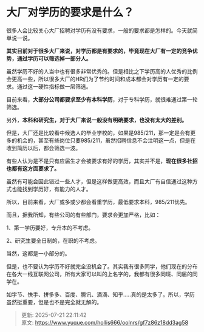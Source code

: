 # 大厂对学历的要求是什么？



很多人会比较关心大厂招聘对学历有没有要求，一般的要求都是怎样的。今天就简单说一说。



**其实目前对于很多大厂来说，对学历都是有要求的，毕竟现在大厂有一定的竞争优势，通过学历可以筛选掉一部分人。**



虽然学历不好的人当中也有很多非常优秀的。但是相比之下学历高的人优秀的比例会更高一些，所以很多大厂的HR们为了节约时间和成本都会对学历有一定的要求。通过这一硬性指标做一层筛选。



目前来看，**大部分公司都要求至少有本科学历**，对于专科学历，就很难通过第一轮筛选。



另外，**本科和研究生，对于大厂来说一般没有明确要求，也没有太大的差别。**



但是，大厂还是比较看中候选人的毕业学校的，如果是985/211，那一定是会有更多的机会的，甚至有些岗位只要985/211，虽然招聘信息不会注明这一点，但是在收到简历以后，都会筛选一波。



有些人认为是不是只有应届生才会被要求有好的学历，其实并不是，**现在很多社招也都有这方面要求了。**



虽然有可能会因此错过一些人才，但是这样做更高效，而且大厂有自信通过这种方式也能找到学历好，有能力的人才。



所以，目前来看，大厂或多或少都会看重学历，最低要求本科，985/211优先。



而且，据我所知，有些公司的有些部门，要求会更加严格，比如：



1、第一学历要好，专升本的不考虑。



2、研究生要全日制的，在职的不考虑。



当然，这都是一小部分的。



但是，也不要认为学历不好就完全没机会了。其实我有很多同学，他们现在的分布在各大一线互联网公司，所有大家可以叫的上名字的，我都有很多同班、同届的同学在。



如字节、快手、拼多多、百度、腾讯、滴滴、知乎.....真的是太多了。所以，学历虽然挺重要，但是也不是完全就无解的。





> 更新: 2025-07-21 22:11:42  
> 原文: <https://www.yuque.com/hollis666/oolnrs/gf7z86z18dd3ag58>